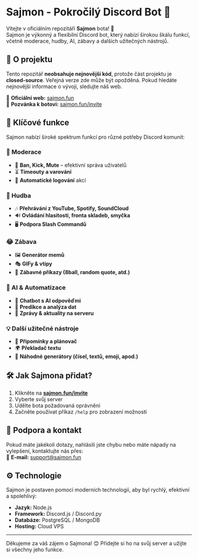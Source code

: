 # Sajmon - Pokročilý Discord Bot 🤖  

Vítejte v oficiálním repozitáři **Sajmon** bota! 🚀  
Sajmon je výkonný a flexibilní Discord bot, který nabízí širokou škálu funkcí, včetně moderace, hudby, AI, zábavy a dalších užitečných nástrojů.  

## 📌 O projektu  
Tento repozitář **neobsahuje nejnovější kód**, protože část projektu je **closed-source**. Veřejná verze zde může být opožděná. Pokud hledáte nejnovější informace o vývoji, sledujte náš web.  

📌 **Oficiální web:** [sajmon.fun](https://sajmon.fun)  
📌 **Pozvánka k botovi:** [sajmon.fun/invite](https://sajmon.fun/invite)  

## 🎯 Klíčové funkce  
Sajmon nabízí široké spektrum funkcí pro různé potřeby Discord komunit:  

### 🔧 Moderace  
- 🚫 **Ban, Kick, Mute** – efektivní správa uživatelů  
- ⏳ **Timeouty a varování**  
- 📜 **Automatické logování** akcí  

### 🎵 Hudba  
- 🎶 **Přehrávání z YouTube, Spotify, SoundCloud**  
- 🔊 **Ovládání hlasitosti, fronta skladeb, smyčka**  
- 🖥 **Podpora Slash Commandů**  

### 😂 Zábava  
- 🖼 **Generátor memů**  
- 🎭 **GIFy & vtipy**  
- 🎱 **Zábavné příkazy (8ball, random quote, atd.)**  

### 🤖 AI & Automatizace  
- 📝 **Chatbot s AI odpověďmi**  
- 🔮 **Predikce a analýza dat**  
- 📰 **Zprávy & aktuality na serveru**  

### 💡 Další užitečné nástroje  
- 📅 **Připomínky a plánovač**  
- 🌍 **Překladač textu**  
- 🎲 **Náhodné generátory (čísel, textů, emoji, apod.)**  

## 🛠 Jak Sajmona přidat?  
1. Klikněte na **[sajmon.fun/invite](https://sajmon.fun/invite)**  
2. Vyberte svůj server  
3. Udělte bota požadovaná oprávnění  
4. Začněte používat příkaz `/help` pro zobrazení možností  

## 📌 Podpora a kontakt  
Pokud máte jakékoli dotazy, nahlásili jste chybu nebo máte nápady na vylepšení, kontaktujte nás přes:  
📧 **E-mail:** support@sajmon.fun  

## ⚙️ Technologie  
Sajmon je postaven pomocí moderních technologií, aby byl rychlý, efektivní a spolehlivý:  
- **Jazyk:** Node.js  
- **Framework:** Discord.js / Discord.py  
- **Databáze:** PostgreSQL / MongoDB  
- **Hosting:** Cloud VPS  

---

Děkujeme za váš zájem o Sajmona! 😊 Přidejte si ho na svůj server a užijte si všechny jeho funkce.  
